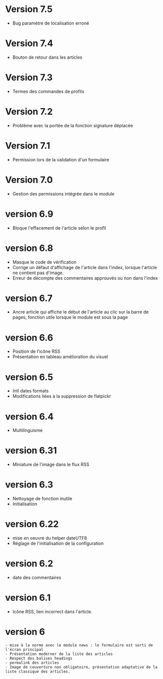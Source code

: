 # Version 7.5
- Bug paramètre de localisation erroné
# Version 7.4
- Bouton de retour dans les articles
# Version 7.3
- Termes des commandes de profils
# Version 7.2
- Problème avec la portée de la fonction signature déplacée
# Version 7.1
- Permission lors de la validation d'un formulaire
# Version 7.0
- Gestion des permissions intégrée dans le module
# version 6.9
- Bloque l'effacement de l'article selon le profil
# version 6.8
- Masque le code de vérification
- Corrige un défaut d'affichage de l'article dans l'index, lorsque l'article ne contient pas d'image.
- Erreur de décompte des commentaires approuvés ou non dans l'index
# version 6.7
- Ancre article qui affiche le début de l'article au clic sur la barre de pages, fonction utile lorsque le module est sous la page
# version 6.6
- Position de l'icône RSS
- Présentation en tableau amélioration du visuel
# version 6.5
- Intl dates formats
- Modifications liées à la suppression de flatpickr
# version 6.4
- Multilinguisme
# version 6.31
- Miniature de l'image dans le flux RSS
# version 6.3
- Nettoyage de fonction inutile
- Initialisation
# version 6.22
- mise en oeuvre du helper dateUTF8
- Réglage de l'initialisation de la configuration
# version 6.2
- date des commentaires
# version 6.1
- Icône RSS, lien incorrect dans l'article.
# version 6
    - mise à la norme avec le module news : le formulaire est sorti de l'écran principal
    - Présentation moderner de la liste des articles
    - Respect des balises headings
    - permalink des articles
    - Image de couverture non obligatoire, présentation adaptative de la liste classique des articles.